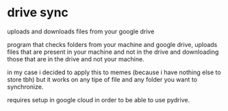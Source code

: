 # drive sync
uploads and downloads files from your google drive

program that checks folders from your machine and google drive, uploads files that are present in your machine and not in the drive and downloading those that are in the drive and not your machine.

in my case i decided to apply this to memes (because i have nothing else to store tbh) but it works on any tipe of file and any folder you want to synchronize.

requires setup in google cloud in order to be able to use pydrive.
